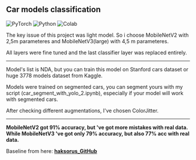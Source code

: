 ## Car models classification

![PyTorch](https://img.shields.io/badge/PyTorch-EE4C2C?style=for-the-badge&logo=pytorch&logoColor=white) ![Python](https://img.shields.io/badge/python-3670A0?style=for-the-badge&logo=python&logoColor=ffdd54)  ![Colab](https://img.shields.io/badge/google_colaboratory-F9AB00?style=for-the-badge&logo=google-colab&logoColor=white)

The key issue of this project was light model. So i choose MobileNetV2 with 2,5m parameteres and MobileNetV3(large) with 4,5 m parameteres.

All layers were fine tuned and the last classifier layer was replaced entirely.
___
Model's list is NDA, but you can train this model on Stanford cars dataset or huge 3778 models dataset from Kaggle.

Models were trained on segmented cars, you can segment yours with my script (car_segment_with_yolo_2.ipynb), especially if your model will work with segmented cars.

After checking different augmentations, I've chosen ColorJitter.
___
**MobileNetV2 got 91% accuracy, but 've got more mistakes with real data. While MobileNetV3 've got only 79% accuracy, but also 77% acc with real data.**

Baseline from here: **[haksorus_GitHub](https://github.com/haksorus/mobilenetv2-cars-classification/blob/main/mobilenetv2_training.ipynb)**
